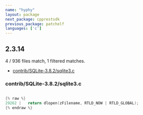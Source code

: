 ```yaml
---
name: "hyphy"
layout: package
next_package: cpprestsdk
previous_package: patchelf
languages: ['c']
---
```

## 2.3.14
4 / 936 files match, 1 filtered matches.

 - [contrib/SQLite-3.8.2/sqlite3.c](#contribsqlite-382sqlite3c)

### contrib/SQLite-3.8.2/sqlite3.c

```c

{% raw %}
29262 |   return dlopen(zFilename, RTLD_NOW | RTLD_GLOBAL);
{% endraw %}

```